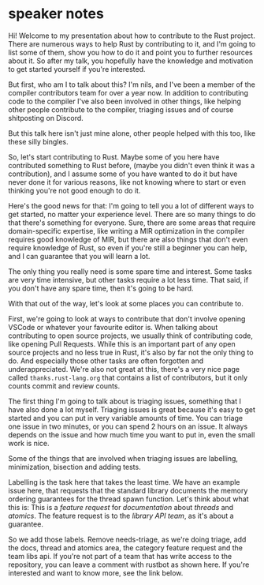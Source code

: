 # speaker notes

Hi! Welcome to my presentation about how to contribute to the Rust project. There are numerous ways
to help Rust by contributing to it, and I'm going to list some of them, show you how to do it
and point you to further resources about it. So after my talk, you hopefully have the knowledge and
motivation to get started yourself if you're interested.

But first, who am I to talk about this? I'm nils, and I've been a member of the compiler contributors
team for over a year now. In addition to contributing code to the compiler I've also been involved in
other things, like helping other people contribute to the compiler, triaging issues and of course shitposting on Discord.

But this talk here isn't just mine alone, other people helped with this too, like these silly bingles.

So, let's start contributing to Rust. Maybe some of you here have contributed something to Rust before,
(maybe you didn't even think it was a contribution), and I assume some of you have wanted to do it but have
never done it for various reasons, like not knowing where to start or even thinking you're not good enough to do it.

Here's the good news for that: I'm going to tell you a lot of different ways to get started, no matter
your experience level. There are so many things to do that there's something for everyone.
Sure, there are some areas that require domain-specific expertise, like writing a MIR optimization in the
compiler requires good knowledge of MIR, but there are also things that don't even require knowledge of Rust,
so even if you're still a beginner you can help, and I can guarantee that you will learn a lot.

The only thing you really need is some spare time and interest. Some tasks are very time intensive, but
other tasks require a lot less time. That said, if you don't have any spare time, then it's going to be hard.

With that out of the way, let's look at some places you can contribute to.

First, we're going to look at ways to contribute that don't involve opening VSCode or whatever your favourite editor is.
When talking about contributing to open source projects, we usually think of contributing code, like opening Pull Requests.
While this is an important part of any open source projects and no less true in Rust, it's also by far not the only thing to do.
And especially those other tasks are often forgotten and underappreciated. We're also not great at this, there's a very nice page
called `thanks.rust-lang.org` that contains a list of contributors, but it only counts commit and review counts.

The first thing I'm going to talk about is triaging issues, something that I have also done a lot myself.
Triaging issues is great because it's easy to get started and you can put in very variable amounts of time.
You can triage one issue in two minutes, or you can spend 2 hours on an issue. It always depends on the
issue and how much time you want to put in, even the small work is nice.

Some of the things that are involved when triaging issues are labelling, minimization, bisection and adding tests.

Labelling is the task here that takes the least time. We have an example issue here, that requests that the standard
library documents the memory ordering guarantees for the thread spawn function.
Let's think about what this is: This is a *feature request* for *documentation* about *threads* and *atomics*.
The feature request is to the *library API team*, as it's about a guarantee.

So we add those labels. Remove needs-triage, as we're doing triage, add the docs, thread and atomics area, the category
feature request and the team libs api. If you're not part of a team that has write access to the repository, you can leave
a comment with rustbot as shown here. If you're interested and want to know more, see the link below.